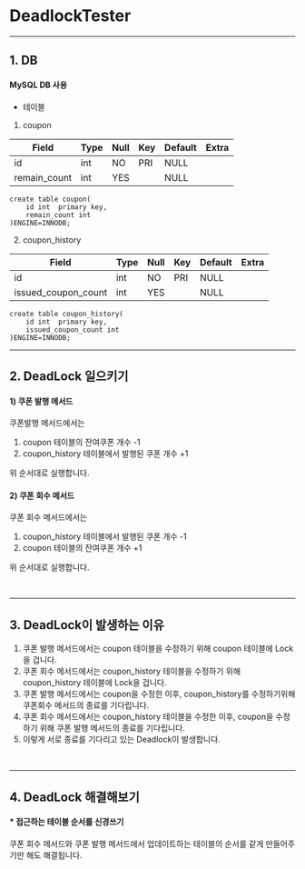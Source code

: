 # DeadlockTester

<hr>

## 1. DB

#### MySQL DB 사용

* 테이블
1. coupon

|Field|Type|Null|Key|Default|Extra|
|---|---|---|---|---|---|
|id|int|NO|PRI|NULL| |
|remain_count|int|YES| |NULL| |

```
create table coupon(
    id int  primary key,
    remain_count int
)ENGINE=INNODB;
```

2. coupon_history

| Field               |Type|Null|Key|Default|Extra|
|---------------------|---|---|---|---|---|
| id                  |int|NO|PRI|NULL| |
| issued_coupon_count |int|YES| |NULL| |


```
create table coupon_history(
    id int  primary key,
    issued_coupon_count int
)ENGINE=INNODB;
```
<hr>


## 2. DeadLock 일으키기
#### 1) 쿠폰 발행 메서드
쿠폰발행 메서드에서는

1. coupon 테이블의 잔여쿠폰 개수 -1
2. coupon_history 테이블에서 발행된 쿠폰 개수 +1

위 순서대로 실행합니다.

#### 2) 쿠폰 회수 메서드
쿠폰 회수 메서드에서는

1. coupon_history 테이블에서 발행된 쿠폰 개수 -1
2. coupon 테이블의 잔여쿠폰 개수 +1

위 순서대로 실행합니다.

<br>
<hr>

## 3. DeadLock이 발생하는 이유

1. 쿠폰 발행 메서드에서는 coupon 테이블을 수정하기 위해 coupon 테이블에 Lock을 겁니다.
2. 쿠폰 회수 메서드에서는 coupon_history 테이블을 수정하기 위해 coupon_history 테이블에 Lock을 겁니다.
3. 쿠폰 발행 메서드에서는 coupon을 수정한 이후, coupon_history를 수정하기위해 쿠폰회수 메서드의 종료를 기다립니다.
4. 쿠폰 회수 메서드에서는 coupon_history 테이블을 수정한 이후, coupon을 수정하기 위해 쿠폰 발행 메서드의 종료를 기다립니다.
5. 이렇게 서로 종료를 기다리고 있는 Deadlock이 발생합니다.

<br>
<hr>

## 4. DeadLock 해결해보기

#### * 접근하는 테이블 순서를 신경쓰기
쿠폰 회수 메서드와 쿠폰 발행 메서드에서 업데이트하는 테이블의 순서를 같게 만들어주기만 해도 해결됩니다.









